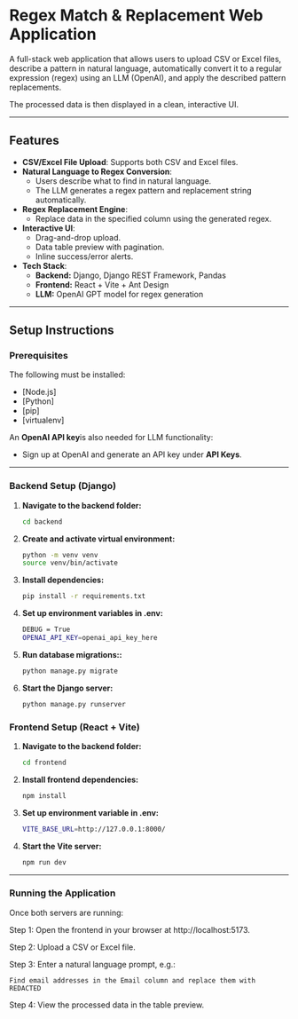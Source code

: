 # Regex Match & Replacement Web Application

A full-stack web application that allows users to upload CSV or Excel files, describe a pattern in natural language, automatically convert it to a regular expression (regex) using an LLM (OpenAI), and apply the described pattern replacements.

The processed data is then displayed in a clean, interactive UI.

---

## **Features**
- **CSV/Excel File Upload**: Supports both CSV and Excel files.
- **Natural Language to Regex Conversion**:
  - Users describe what to find in natural language.
  - The LLM generates a regex pattern and replacement string automatically.
- **Regex Replacement Engine**:
  - Replace data in the specified column using the generated regex.
- **Interactive UI**:
  - Drag-and-drop upload.
  - Data table preview with pagination.
  - Inline success/error alerts.
- **Tech Stack**:
  - **Backend:** Django, Django REST Framework, Pandas
  - **Frontend:** React + Vite + Ant Design
  - **LLM:** OpenAI GPT model for regex generation

---

## Setup Instructions

### **Prerequisites**
The following must be installed:
- [Node.js]
- [Python]
- [pip]
- [virtualenv]

An **OpenAI API key**is also needed for LLM functionality:
- Sign up at OpenAI and generate an API key under **API Keys**.

---

### **Backend Setup (Django)**

1. **Navigate to the backend folder:**
   ```bash
   cd backend
   ```
2. **Create and activate virtual environment:**
    ```bash 
    python -m venv venv
    source venv/bin/activate
    ```
3. **Install dependencies:**
    ```bash 
    pip install -r requirements.txt
    ```
4. **Set up environment variables in .env:**
    ```bash 
    DEBUG = True
    OPENAI_API_KEY=openai_api_key_here
    ```
5. **Run database migrations::**
    ```bash 
    python manage.py migrate
    ```
6. **Start the Django server:**
    ```bash 
    python manage.py runserver
    ```


### **Frontend Setup (React + Vite)**

1. **Navigate to the backend folder:**
   ```bash
   cd frontend
   ```
2. **Install frontend dependencies:**
    ```bash 
    npm install
    ```
3. **Set up environment variable in .env:**
    ```bash 
    VITE_BASE_URL=http://127.0.0.1:8000/
4. **Start the Vite server:**
    ```bash 
    npm run dev
    ```

---


### **Running the Application**
Once both servers are running:

Step 1: Open the frontend in your browser at http://localhost:5173.

Step 2: Upload a CSV or Excel file.

Step 3: Enter a natural language prompt, e.g.:
```
Find email addresses in the Email column and replace them with REDACTED
```

Step 4: View the processed data in the table preview.